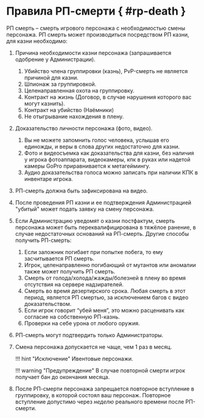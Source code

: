 # Правила РП-смерти { #rp-death }

РП смерть – смерть игрового персонажа с необходимостью смены персонажа. РП смерть может производиться посредством РП казни, для казни необходимо:

1. Причина необходимости казни персонажа (запрашивается одобрение у Администрации).

    1. Убийство члена группировки (казнь), PvP-смерть не является причиной для казни.
    2. Шпионаж за группировкой.
    3. Целенаправленная охота на группировку.
    4. Контракт на жизнь (Договор, в случае нарушения которого вас могут казнить).
    5. Контракт на убийство (Наёмники)
    6. Не отыгрывание нахождения в плену.

2. Доказательство личности персонажа (фото, видео).

    1. Вы не можете запомнить голос человека, услышав его единожды, и веры в слова других недостаточно для казни.
    2. Фото и видеосъемка как доказательства для казни, без наличия у игрока фотоаппарата, видеокамеры, кпк в руках или надетой камеры GoPro приравнивается к метагеймингу.
    3. Аудио доказательства голоса можно записать при наличии КПК в инвентаре игрока.

3. РП-смерть должна быть зафиксирована на видео.

4. После проведения РП казни и ее подтверждения Администрацией "убитый" может подать заявку на смену персонажа.
5. Если Администрацию уведомят о казни постфактум, смерть персонажа может быть переквалифицирована в тяжёлое ранение, в случае недостаточных оснований на РП-смерть.  Другие способы получить РП-смерть:

    1. Если заложник погибает при попытке побега, то ему засчитывается РП смерть.
    2. Игрок, целенаправленно погибающий от мутантов или аномалии также может получить РП смерть.
    3. Смерть от голода/холода/жажды/болезней в плену во время отсутствия на сервере надзирателей.
    4. Смерть во время дезертирского срока. Любая смерть в этот период, является РП смертью, за исключением багов с видео доказательством.
    5. Если игрок говорит “убей меня”, это можно расценивать как согласие на собственную РП-казнь.
    6. Проверки на себе урона от любого оружия.

6. РП-смерть могут подтвердить только Администраторы.
7. Смена персонажа допускается не чаще, чем 1 раз в месяц.

    !!! hint "Исключение"
        Ивентовые персонажи.

    !!! warning "Предупреждение"
        В случае повторной смерти игрок получает бан до окончания месяца.

8. После РП-смерти персонажа запрещается повторное вступление в группировку, в которой состоял ваш персонаж. Повторное вступление допустимо через *неделю* реального времени после РП-смерти.
